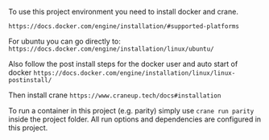To use this project environment you need to install docker and crane.

`https://docs.docker.com/engine/installation/#supported-platforms`

For ubuntu you can go directly to: `https://docs.docker.com/engine/installation/linux/ubuntu/`

Also follow the post install steps for the docker user and auto start of docker `https://docs.docker.com/engine/installation/linux/linux-postinstall/`

Then install crane `https://www.craneup.tech/docs#installation`

To run a container in this project (e.g. parity) simply use `crane run parity` inside the project folder. 
All run options and dependencies are configured in this project.
